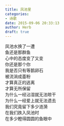 ```yaml
---  
title: 凤池里  
categories:  
- 诗歌  
date: 2015-09-06 20:33:13  
author: Herb  
draft: true
---    
```

凤池水换了一遭    
鱼还是那群鱼    
心中的态度变了又变    
你还是那个你    
我是否只有等鹅卵石    
被流淌成齑粉    
才算真正的逃离    
才算无所保留    
为什么一经沾湿就无法晾干    
为什么一经爱上就无法遗去    
我们究竟留下多少涟漪    
在我们跌入凤池时    
在多少瞪得圆圆的鱼眼中  
